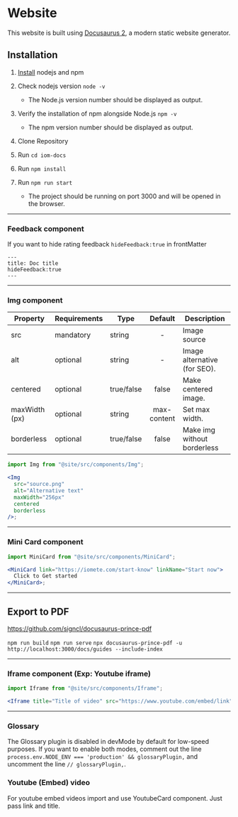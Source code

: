 # Website

This website is built using [Docusaurus 2](https://docusaurus.io/), a modern static website generator.

## Installation

1. [Install](https://nodejs.org/en/download) nodejs and npm

2. Check nodejs version `node -v`

   - The Node.js version number should be displayed as output.

3. Verify the installation of npm alongside Node.js `npm -v`

   - The npm version number should be displayed as output.

4. Clone Repository

5. Run `cd iom-docs`

6. Run `npm install`

7. Run `npm run start`
   - The project should be running on port 3000 and will be opened in the browser.

---

### Feedback component

If you want to hide rating feedback
`hideFeedback:true` in frontMatter

```mdx
---
title: Doc title
hideFeedback:true
---
```

---

### Img component

| Property      | Requirements | Type       |   Default   | Description                  |
| ------------- | ------------ | ---------- | :---------: | ---------------------------- |
| src           | mandatory    | string     |      -      | Image source                 |
| alt           | optional     | string     |      -      | Image alternative (for SEO). |
| centered      | optional     | true/false |    false    | Make centered image.         |
| maxWidth (px) | optional     | string     | max-content | Set max width.               |
| borderless    | optional     | true/false |    false    | Make img without borderless  |

```jsx
import Img from "@site/src/components/Img";

<Img
  src="source.png"
  alt="Alternative text"
  maxWidth="256px"
  centered
  borderless
/>;
```

---

### Mini Card component

```jsx
import MiniCard from "@site/src/components/MiniCard";

<MiniCard link="https://iomete.com/start-know" linkName="Start now">
  Click to Get started
</MiniCard>;
```

---

## Export to PDF

https://github.com/signcl/docusaurus-prince-pdf

`npm run build`
`npm run serve`
`npx docusaurus-prince-pdf -u http://localhost:3000/docs/guides --include-index`

---

### Iframe component (Exp: Youtube iframe)

```jsx
import Iframe from "@site/src/components/Iframe";

<Iframe title="Title of video" src="https://www.youtube.com/embed/link" />;
```

---

### Glossary

The Glossary plugin is disabled in devMode by default for low-speed purposes.
If you want to enable both modes, comment out the line `process.env.NODE_ENV === 'production' && glossaryPlugin,` and uncomment the line `// glossaryPlugin,`.

### Youtube (Embed) video

For youtube embed videos import and use YoutubeCard component. Just pass link and title.
